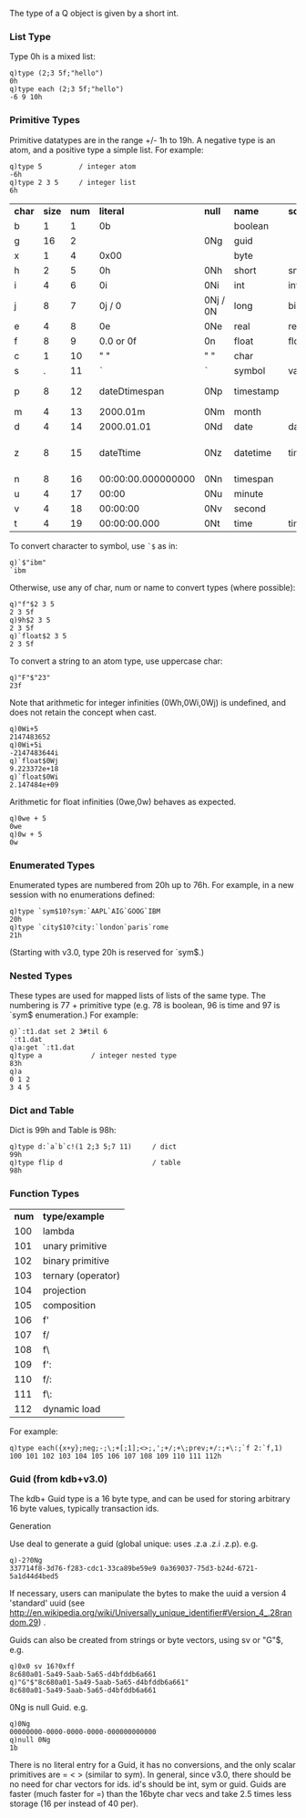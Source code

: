 The type of a Q object is given by a short int.

### List Type

Type 0h is a mixed list:

    q)type (2;3 5f;"hello")
    0h
    q)type each (2;3 5f;"hello")
    -6 9 10h

### Primitive Types

Primitive datatypes are in the range +/- 1h to 19h. A negative type is an atom, and a positive type a simple list. For example:

    q)type 5         / integer atom
    -6h
    q)type 2 3 5     / integer list
    6h

|          |          |         |                    |          |           |           |           |                       |
|----------|----------|---------|--------------------|----------|-----------|-----------|-----------|-----------------------|
| **char** | **size** | **num** | **literal**        | **null** | **name**  | **sql**   | **java**  | **.net**              |
| b        | 1        | 1       | 0b                 |          | boolean   |           | Boolean   | boolean               |
| g        | 16       | 2       |                    | 0Ng      | guid      |           | UUID      | GUID                  |
| x        | 1        | 4       | 0x00               |          | byte      |           | Byte      | byte                  |
| h        | 2        | 5       | 0h                 | 0Nh      | short     | smallint  | Short     | int16                 |
| i        | 4        | 6       | 0i                 | 0Ni      | int       | int       | Integer   | int32                 |
| j        | 8        | 7       | 0j / 0             | 0Nj / 0N | long      | bigint    | Long      | int64                 |
| e        | 4        | 8       | 0e                 | 0Ne      | real      | real      | Float     | single                |
| f        | 8        | 9       | 0.0 or 0f          | 0n       | float     | float     | Double    | double                |
| c        | 1        | 10      | " "                | " "      | char      |           | Character | char                  |
| s        | .        | 11      | `` ` ``            | `` ` ``  | symbol    | varchar   | String    | string                |
| p        | 8        | 12      | dateDtimespan      | 0Np      | timestamp |           | Timestamp | DateTime (r/w)        |
| m        | 4        | 13      | 2000.01m           | 0Nm      | month     |           |           |                       |
| d        | 4        | 14      | 2000.01.01         | 0Nd      | date      | date      | Date      |                       |
| z        | 8        | 15      | dateTtime          | 0Nz      | datetime  | timestamp | Timestamp | DateTime\*(read only) |
| n        | 8        | 16      | 00:00:00.000000000 | 0Nn      | timespan  |           | Timespan  | TimeSpan              |
| u        | 4        | 17      | 00:00              | 0Nu      | minute    |           |           |                       |
| v        | 4        | 18      | 00:00:00           | 0Nv      | second    |           |           |                       |
| t        | 4        | 19      | 00:00:00.000       | 0Nt      | time      | time      | Time      | TimeSpan              |

To convert character to symbol, use `` `$ `` as in:

    q)`$"ibm"
    `ibm

Otherwise, use any of char, num or name to convert types (where possible):

    q)"f"$2 3 5
    2 3 5f
    q)9h$2 3 5
    2 3 5f
    q)`float$2 3 5
    2 3 5f

To convert a string to an atom type, use uppercase char:

    q)"F"$"23"
    23f

Note that arithmetic for integer infinities (0Wh,0Wi,0Wj) is undefined, and does not retain the concept when cast.

    q)0Wi+5
    2147483652
    q)0Wi+5i
    -2147483644i
    q)`float$0Wj
    9.223372e+18
    q)`float$0Wi
    2.147484e+09

Arithmetic for float infinities (0we,0w) behaves as expected.

    q)0we + 5
    0we
    q)0w + 5
    0w

### Enumerated Types

Enumerated types are numbered from 20h up to 76h. For example, in a new session with no enumerations defined:

    q)type `sym$10?sym:`AAPL`AIG`GOOG`IBM
    20h
    q)type `city$10?city:`london`paris`rome
    21h

(Starting with v3.0, type 20h is reserved for \`sym$.)

### Nested Types

These types are used for mapped lists of lists of the same type. The numbering is 77 + primitive type (e.g. 78 is boolean, 96 is time and 97 is \`sym$ enumeration.) For example:

    q)`:t1.dat set 2 3#til 6
    `:t1.dat
    q)a:get `:t1.dat
    q)type a            / integer nested type
    83h
    q)a
    0 1 2
    3 4 5

### Dict and Table

Dict is 99h and Table is 98h:

    q)type d:`a`b`c!(1 2;3 5;7 11)     / dict
    99h
    q)type flip d                      / table
    98h

### Function Types

|         |                    |
|---------|--------------------|
| **num** | **type/example**   |
| 100     | lambda             |
| 101     | unary primitive    |
| 102     | binary primitive   |
| 103     | ternary (operator) |
| 104     | projection         |
| 105     | composition        |
| 106     | f'                 |
| 107     | f/                 |
| 108     | f\\                |
| 109     | f':                |
| 110     | f/:                |
| 111     | f\\:               |
| 112     | dynamic load       |

For example:

    q)type each({x+y};neg;-;\;+[;1];<>;,';+/;+\;prev;+/:;+\:;`f 2:`f,1)
    100 101 102 103 104 105 106 107 108 109 110 111 112h

### Guid (from kdb+v3.0)

The kdb+ Guid type is a 16 byte type, and can be used for storing arbitrary 16 byte values, typically transaction ids.

Generation

Use deal to generate a guid (global unique: uses .z.a .z.i .z.p). e.g.

    q)-2?0Ng
    337714f8-3d76-f283-cdc1-33ca89be59e9 0a369037-75d3-b24d-6721-5a1d44d4bed5

If necessary, users can manipulate the bytes to make the uuid a version 4 'standard' uuid (see <http://en.wikipedia.org/wiki/Universally_unique_identifier#Version_4_.28random.29>) .

Guids can also be created from strings or byte vectors, using sv or "G"$, e.g.

    q)0x0 sv 16?0xff
    8c680a01-5a49-5aab-5a65-d4bfddb6a661
    q)"G"$"8c680a01-5a49-5aab-5a65-d4bfddb6a661"
    8c680a01-5a49-5aab-5a65-d4bfddb6a661

0Ng is null Guid. e.g.

    q)0Ng
    00000000-0000-0000-0000-000000000000
    q)null 0Ng
    1b

There is no literal entry for a Guid, it has no conversions, and the only scalar primitives are = &lt; &gt; (similar to sym). In general, since v3.0, there should be no need for char vectors for ids. id's should be int, sym or guid. Guids are faster (much faster for =) than the 16byte char vecs and take 2.5 times less storage (16 per instead of 40 per).
